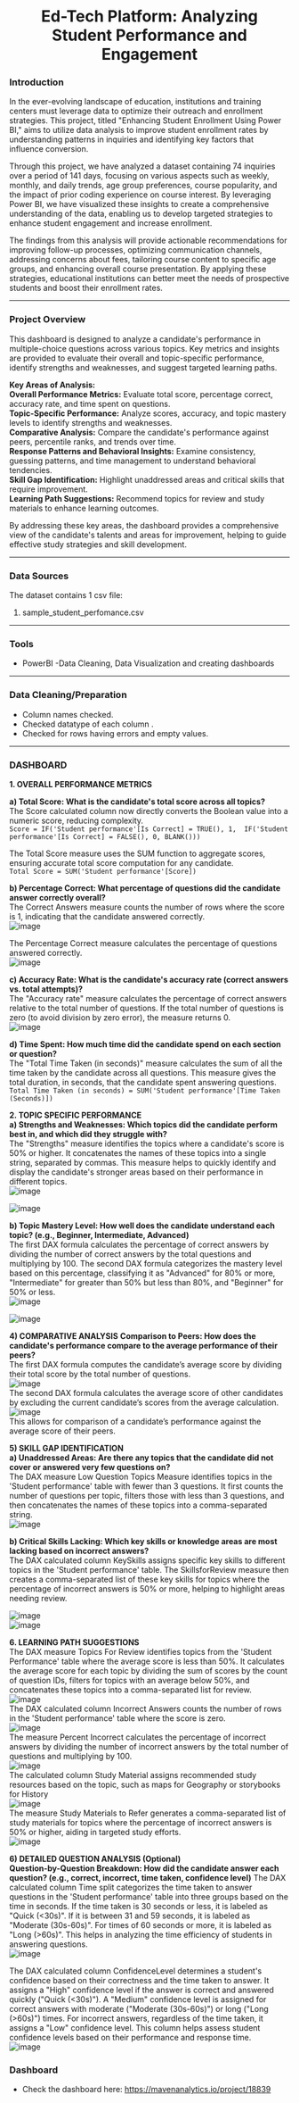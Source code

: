 
<h1 align="center">Ed-Tech Platform: Analyzing Student Performance and Engagement</h1>


### Introduction 
In the ever-evolving landscape of education, institutions and training centers must leverage data to optimize their outreach and enrollment strategies. This project, titled "Enhancing Student Enrollment Using Power BI," aims to utilize data analysis to improve student enrollment rates by understanding patterns in inquiries and identifying key factors that influence conversion.

Through this project, we have analyzed a dataset containing 74 inquiries over a period of 141 days, focusing on various aspects such as weekly, monthly, and daily trends, age group preferences, course popularity, and the impact of prior coding experience on course interest. By leveraging Power BI, we have visualized these insights to create a comprehensive understanding of the data, enabling us to develop targeted strategies to enhance student engagement and increase enrollment.

The findings from this analysis will provide actionable recommendations for improving follow-up processes, optimizing communication channels, addressing concerns about fees, tailoring course content to specific age groups, and enhancing overall course presentation. By applying these strategies, educational institutions can better meet the needs of prospective students and boost their enrollment rates.

----------------------------------------------------------------------------------------------------------------------------------------------------------------------------------------------------------------
### Project Overview  
This dashboard is designed to analyze a candidate's performance in multiple-choice questions across various topics. Key metrics and insights are provided to evaluate their overall and topic-specific performance, identify strengths and weaknesses, and suggest targeted learning paths.  

**Key Areas of Analysis:**  
**Overall Performance Metrics:** Evaluate total score, percentage correct, accuracy rate, and time spent on questions.  
**Topic-Specific Performance:** Analyze scores, accuracy, and topic mastery levels to identify strengths and weaknesses.  
**Comparative Analysis:** Compare the candidate's performance against peers, percentile ranks, and trends over time.  
**Response Patterns and Behavioral Insights:** Examine consistency, guessing patterns, and time management to understand behavioral tendencies.  
**Skill Gap Identification:** Highlight unaddressed areas and critical skills that require improvement.  
**Learning Path Suggestions:** Recommend topics for review and study materials to enhance learning outcomes.  

By addressing these key areas, the dashboard provides a comprehensive view of the candidate's talents and areas for improvement, helping to guide effective study strategies and skill development.  

----------------------------------------------------------------------------------------------------------------------------------------------------------------------------------------------------------------
### Data Sources
The dataset contains 1 csv file:
1. sample_student_perfomance.csv
   
----------------------------------------------------------------------------------------------------------------------------------------------------------------------------------------------------------------
### Tools
- PowerBI -Data Cleaning, Data Visualization and creating dashboards

----------------------------------------------------------------------------------------------------------------------------------------------------------------------------------------------------------------

### Data Cleaning/Preparation
- Column names checked.  
- Checked datatype of each column .  
- Checked for rows having errors and empty values.


----------------------------------------------------------------------------------------------------------------------------------------------------------------------------------------------------------------
### DASHBOARD

**1. OVERALL PERFORMANCE METRICS**   

**a) Total Score: What is the candidate's total score across all topics?**    
The Score calculated column now directly converts the Boolean value into a numeric score, reducing complexity.  
```Score = IF('Student performance'[Is Correct] = TRUE(), 1,  IF('Student performance'[Is Correct] = FALSE(), 0, BLANK()))```  

The Total Score measure uses the SUM function to aggregate scores, ensuring accurate total score computation for any candidate.  
```Total Score = SUM('Student performance'[Score])```    


**b) Percentage Correct: What percentage of questions did the candidate answer correctly overall?**  
The Correct Answers measure counts the number of rows where the score is 1, indicating that the candidate answered correctly.  
![image](https://github.com/user-attachments/assets/e21bc6d3-85be-40da-87de-d3db41a30a07)  

The Percentage Correct measure calculates the percentage of questions answered correctly.  
![image](https://github.com/user-attachments/assets/def88133-b022-4fbf-81f8-fb353605b372)  


**c) Accuracy Rate: What is the candidate's accuracy rate (correct answers vs. total attempts)?**  
The "Accuracy rate" measure calculates the percentage of correct answers relative to the total number of questions. 
If the total number of questions is zero (to avoid division by zero error), the measure returns 0.  
![image](https://github.com/user-attachments/assets/5afabab0-c30d-432c-9a11-015205c2b186)  


**d) Time Spent: How much time did the candidate spend on each section or question?**   
The "Total Time Taken (in seconds)" measure calculates the sum of all the time taken by the candidate across all questions. This measure gives the total duration, in seconds, that the candidate spent answering questions.
```Total Time Taken (in seconds) = SUM('Student performance'[Time Taken (Seconds)])```    

   

**2. TOPIC SPECIFIC PERFORMANCE**    
**a) Strengths and Weaknesses: Which topics did the candidate perform best in, and which did they struggle with?**  
The "Strengths" measure identifies the topics where a candidate's score is 50% or higher. It concatenates the names of these topics into a single string, separated by commas. This measure helps to quickly identify and display the candidate's stronger areas based on their performance in different topics.  
![image](https://github.com/user-attachments/assets/60c0421b-fc9f-4ca0-8d86-469c6650e604)  

![image](https://github.com/user-attachments/assets/6d4bde53-1218-4c1d-a083-4779dc911cfa)  

**b) Topic Mastery Level: How well does the candidate understand each topic? (e.g., Beginner, Intermediate, Advanced)**  
The first DAX formula calculates the percentage of correct answers by dividing the number of correct answers by the total questions and multiplying by 100. The second DAX formula categorizes the mastery level based on this percentage, classifying it as "Advanced" for 80% or more, "Intermediate" for greater than 50% but less than 80%, and "Beginner" for 50% or less.  
![image](https://github.com/user-attachments/assets/91fa2070-ebab-46e0-9a90-5e53e8bcfbde)  

![image](https://github.com/user-attachments/assets/cb2b6dec-2849-4dc9-9d6d-93e1951d4c20)


**4) COMPARATIVE ANALYSIS**
**Comparison to Peers: How does the candidate's performance compare to the average performance of their peers?**  
The first DAX formula computes the candidate’s average score by dividing their total score by the total number of questions.    
![image](https://github.com/user-attachments/assets/2e8ed584-cdfa-40a1-9779-1933d3ae59f8)    
The second DAX formula calculates the average score of other candidates by excluding the current candidate’s scores from the average calculation.  
![image](https://github.com/user-attachments/assets/badd5066-ee7a-41c5-a519-7576cdc04f12)  
This allows for comparison of a candidate’s performance against the average score of their peers.  

**5) SKILL GAP IDENTIFICATION**  
**a) Unaddressed Areas: Are there any topics that the candidate did not cover or answered very few questions on?**    
The DAX measure Low Question Topics Measure identifies topics in the 'Student performance' table with fewer than 3 questions. It first counts the number of questions per topic, filters those with less than 3 questions, and then concatenates the names of these topics into a comma-separated string.   
![image](https://github.com/user-attachments/assets/7630effe-ab6a-4511-bbe4-a4670052f562)  

**b) Critical Skills Lacking: Which key skills or knowledge areas are most lacking based on incorrect answers?**  
The DAX calculated column KeySkills assigns specific key skills to different topics in the 'Student performance' table. The SkillsforReview measure then creates a comma-separated list of these key skills for topics where the percentage of incorrect answers is 50% or more, helping to highlight areas needing review.

![image](https://github.com/user-attachments/assets/c1e50ce9-d8bc-4eda-88f2-069bcd1b96fe)  
![image](https://github.com/user-attachments/assets/f3de29b0-16ac-4490-9ad1-b6273caa4202)  

**6. LEARNING PATH SUGGESTIONS**  
The DAX measure Topics For Review identifies topics from the 'Student Performance' table where the average score is less than 50%. It calculates the average score for each topic by dividing the sum of scores by the count of question IDs, filters for topics with an average below 50%, and concatenates these topics into a comma-separated list for review.  
![image](https://github.com/user-attachments/assets/bba11549-2bc5-47c6-a916-9db453fbe2a9)  
The DAX calculated column Incorrect Answers counts the number of rows in the 'Student performance' table where the score is zero.   
![image](https://github.com/user-attachments/assets/548b1952-a028-4c0c-be03-fd4252822d23)  
The measure Percent Incorrect calculates the percentage of incorrect answers by dividing the number of incorrect answers by the total number of questions and multiplying by 100.  
![image](https://github.com/user-attachments/assets/25438e99-3b0a-43fb-bda7-a2b661ecbcdf)  
The calculated column Study Material assigns recommended study resources based on the topic, such as maps for Geography or storybooks for History  
![image](https://github.com/user-attachments/assets/4d2cabfe-23ca-4400-98f3-808b06302edf)    
The measure Study Materials to Refer generates a comma-separated list of study materials for topics where the percentage of incorrect answers is 50% or higher, aiding in targeted study efforts.  
![image](https://github.com/user-attachments/assets/71264f7d-86aa-4505-8d28-423ff9b9ce5a)


**6) DETAILED QUESTION ANALYSIS (Optional)**  
**Question-by-Question Breakdown: How did the candidate answer each question? (e.g., correct, incorrect, time taken, confidence level)** 
The DAX calculated column Time split categorizes the time taken to answer questions in the 'Student performance' table into three groups based on the time in seconds. If the time taken is 30 seconds or less, it is labeled as "Quick (<30s)". If it is between 31 and 59 seconds, it is labeled as "Moderate (30s-60s)". For times of 60 seconds or more, it is labeled as "Long (>60s)". This helps in analyzing the time efficiency of students in answering questions.    
![image](https://github.com/user-attachments/assets/7c87629b-08cc-4ea4-affc-14ab676ad55f)    

The DAX calculated column ConfidenceLevel determines a student's confidence based on their correctness and the time taken to answer. It assigns a "High" confidence level if the answer is correct and answered quickly ("Quick (<30s)"). A "Medium" confidence level is assigned for correct answers with moderate ("Moderate (30s-60s)") or long ("Long (>60s)") times. For incorrect answers, regardless of the time taken, it assigns a "Low" confidence level. This column helps assess student confidence levels based on their performance and response time.  
![image](https://github.com/user-attachments/assets/517047a6-4adc-446d-b5ac-bb6a2ed9d6e2)























### Dashboard 
- Check the dashboard here: https://mavenanalytics.io/project/18839
 


















